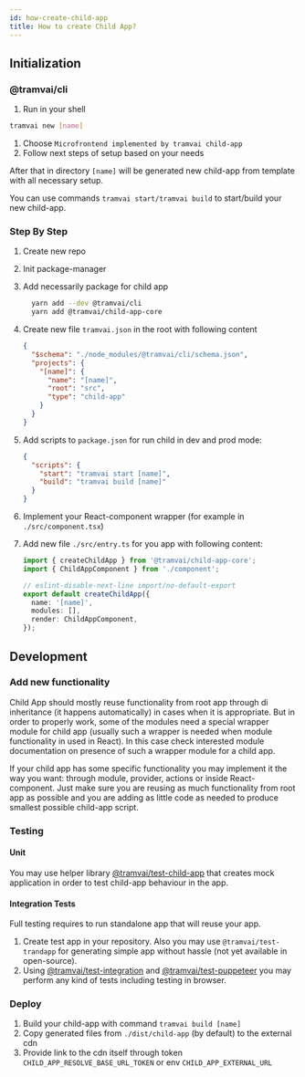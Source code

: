 ```yaml
---
id: how-create-child-app
title: How to create Child App?
---
```


## Initialization

### @tramvai/cli

1. Run in your shell

```sh
tramvai new [name]
```

1. Choose `Microfrontend implemented by tramvai child-app`
1. Follow next steps of setup based on your needs

After that in directory `[name]` will be generated new child-app from template with all necessary setup.

You can use commands `tramvai start/tramvai build` to start/build your new child-app.

### Step By Step

1. Create new repo
1. Init package-manager
1. Add necessarily package for child app
   ```sh
     yarn add --dev @tramvai/cli
     yarn add @tramvai/child-app-core
   ```
1. Create new file `tramvai.json` in the root with following content
   ```json
   {
     "$schema": "./node_modules/@tramvai/cli/schema.json",
     "projects": {
       "[name]": {
         "name": "[name]",
         "root": "src",
         "type": "child-app"
       }
     }
   }
   ```
1. Add scripts to `package.json` for run child in dev and prod mode:

   ```json
   {
     "scripts": {
       "start": "tramvai start [name]",
       "build": "tramvai build [name]"
     }
   }
   ```

1. Implement your React-component wrapper (for example in `./src/component.tsx`)
1. Add new file `./src/entry.ts` for you app with following content:

   ```ts
   import { createChildApp } from '@tramvai/child-app-core';
   import { ChildAppComponent } from './component';

   // eslint-disable-next-line import/no-default-export
   export default createChildApp({
     name: '[name]',
     modules: [],
     render: ChildAppComponent,
   });
   ```

## Development

### Add new functionality

Child App should mostly reuse functionality from root app through di inheritance (it happens automatically) in cases when it is appropriate. But in order to properly work, some of the modules need a special wrapper module for child app (usually such a wrapper is needed when module functionality in used in React). In this case check interested module documentation on presence of such a wrapper module for a child app.

If your child app has some specific functionality you may implement it the way you want: through module, provider, actions or inside React-component. Just make sure you are reusing as much functionality from root app as possible and you are adding as little code as needed to produce smallest possible child-app script.

### Testing

#### Unit

You may use helper library [@tramvai/test-child-app](references/tramvai/test/child-app.md) that creates mock application in order to test child-app behaviour in the app.

#### Integration Tests

Full testing requires to run standalone app that will reuse your app.

1. Create test app in your repository. Also you may use `@tramvai/test-trandapp` for generating simple app without hassle (not yet available in open-source).
2. Using [@tramvai/test-integration](references/tramvai/test/integration.md) and [@tramvai/test-puppeteer](references/tramvai/test/puppeteer.md) you may perform any kind of tests including testing in browser.

### Deploy

1. Build your child-app with command `tramvai build [name]`
2. Copy generated files from `./dist/child-app` (by default) to the external cdn
3. Provide link to the cdn itself through token `CHILD_APP_RESOLVE_BASE_URL_TOKEN` or env `CHILD_APP_EXTERNAL_URL`
